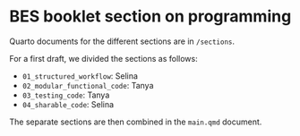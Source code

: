 # BES booklet section on programming

<!-- badges: start -->
<!-- badges: end -->


Quarto documents for the different sections are in `/sections`.

For a first draft, we divided the sections as follows:

- `01_structured_workflow`: Selina
- `02_modular_functional_code`: Tanya
- `03_testing_code`: Tanya
- `04_sharable_code`: Selina

The separate sections are then combined in the `main.qmd` document.
